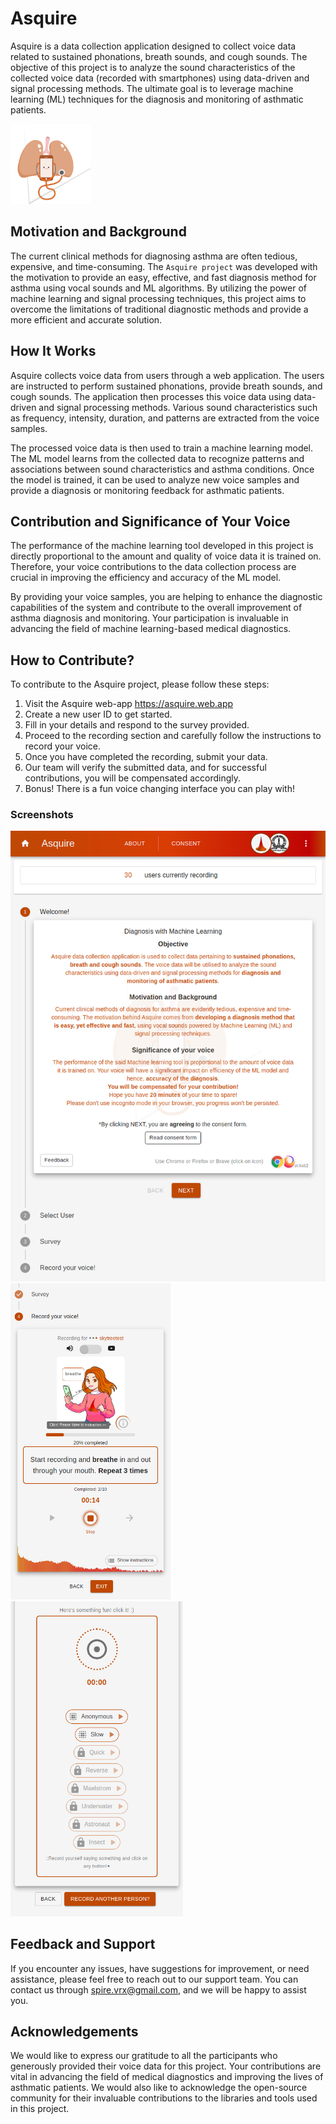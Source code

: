 # Asquire 

Asquire is a data collection application designed to collect voice data related to sustained phonations, breath sounds, and cough sounds. The objective of this project is to analyze the sound characteristics of the collected voice data (recorded with smartphones) using data-driven and signal processing methods. The ultimate goal is to leverage machine learning (ML) techniques for the diagnosis and monitoring of asthmatic patients.

<img name="asquire_logo" src="public/image/asq-logo.png" width="128" >

## Motivation and Background

The current clinical methods for diagnosing asthma are often tedious, expensive, and time-consuming. The `Asquire project` was developed with the motivation to provide an easy, effective, and fast diagnosis method for asthma using vocal sounds and ML algorithms. By utilizing the power of machine learning and signal processing techniques, this project aims to overcome the limitations of traditional diagnostic methods and provide a more efficient and accurate solution.

## How It Works

Asquire collects voice data from users through a web application. The users are instructed to perform sustained phonations, provide breath sounds, and cough sounds. The application then processes this voice data using data-driven and signal processing methods. Various sound characteristics such as frequency, intensity, duration, and patterns are extracted from the voice samples.

The processed voice data is then used to train a machine learning model. The ML model learns from the collected data to recognize patterns and associations between sound characteristics and asthma conditions. Once the model is trained, it can be used to analyze new voice samples and provide a diagnosis or monitoring feedback for asthmatic patients.

## Contribution and Significance of Your Voice

The performance of the machine learning tool developed in this project is directly proportional to the amount and quality of voice data it is trained on. Therefore, your voice contributions to the data collection process are crucial in improving the efficiency and accuracy of the ML model.

By providing your voice samples, you are helping to enhance the diagnostic capabilities of the system and contribute to the overall improvement of asthma diagnosis and monitoring. Your participation is invaluable in advancing the field of machine learning-based medical diagnostics.


## How to Contribute?
To contribute to the Asquire project, please follow these steps:

1. Visit the Asquire web-app <https://asquire.web.app>
2. Create a new user ID to get started.
3. Fill in your details and respond to the survey provided.
4. Proceed to the recording section and carefully follow the instructions to record your voice.
5. Once you have completed the recording, submit your data.
6. Our team will verify the submitted data, and for successful contributions, you will be compensated accordingly.
7. Bonus! There is a fun voice changing interface you can play with!

### Screenshots

<div>
<img src="media/asquire_app-screen.png" width="538">
<div>
<img src="media/asquire_app-screen2.png" width="256">
<img src="media/aasquire_app-screen3.png" width="276">



## Feedback and Support
If you encounter any issues, have suggestions for improvement, or need assistance, please feel free to reach out to our support team. You can contact us through <spire.vrx@gmail.com>, and we will be happy to assist you.

## Acknowledgements
We would like to express our gratitude to all the participants who generously provided their voice data for this project. Your contributions are vital in advancing the field of medical diagnostics and improving the lives of asthmatic patients. We would also like to acknowledge the open-source community for their invaluable contributions to the libraries and tools used in this project.


